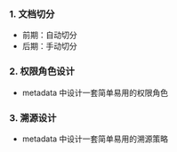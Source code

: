 ### 1. 文档切分
- 前期：自动切分
- 后期：手动切分


### 2. 权限角色设计
- metadata 中设计一套简单易用的权限角色


### 3. 溯源设计
- metadata 中设计一套简单易用的溯源策略